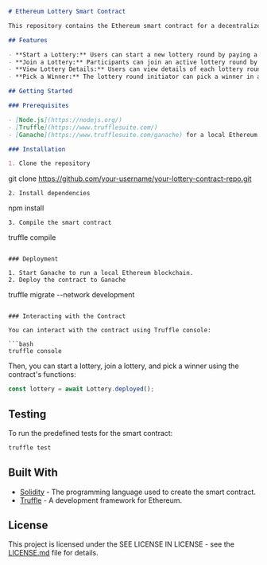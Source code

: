 ```markdown
# Ethereum Lottery Smart Contract

This repository contains the Ethereum smart contract for a decentralized lottery system. The contract allows participants to enter a lottery by paying a fixed ticket price, with the ability to start new lottery rounds, join ongoing ones, and pick a winner in a trustless and transparent manner.

## Features

- **Start a Lottery:** Users can start a new lottery round by paying a minimum fee.
- **Join a Lottery:** Participants can join an active lottery round by purchasing a lottery ticket.
- **View Lottery Details:** Users can view details of each lottery round, including participants, prize pool, and the winner.
- **Pick a Winner:** The lottery round initiator can pick a winner in a fair and random manner.

## Getting Started

### Prerequisites

- [Node.js](https://nodejs.org/)
- [Truffle](https://www.trufflesuite.com/)
- [Ganache](https://www.trufflesuite.com/ganache) for a local Ethereum blockchain

### Installation

1. Clone the repository
   ```
   git clone https://github.com/your-username/your-lottery-contract-repo.git
   ```
2. Install dependencies
   ```
   npm install
   ```
3. Compile the smart contract
   ```
   truffle compile
   ```

### Deployment

1. Start Ganache to run a local Ethereum blockchain.
2. Deploy the contract to Ganache
   ```
   truffle migrate --network development
   ```

### Interacting with the Contract

You can interact with the contract using Truffle console:

```bash
truffle console
```

Then, you can start a lottery, join a lottery, and pick a winner using the contract's functions:

```javascript
const lottery = await Lottery.deployed();
```

## Testing

To run the predefined tests for the smart contract:

```bash
truffle test
```

## Built With

- [Solidity](https://soliditylang.org/) - The programming language used to create the smart contract.
- [Truffle](https://www.trufflesuite.com/) - A development framework for Ethereum.

## License

This project is licensed under the SEE LICENSE IN LICENSE - see the [LICENSE.md](LICENSE.md) file for details.
